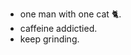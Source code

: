 - one man with one cat 🐈.
- caffeine addictied.
- keep grinding.

<!---
Esiokao/Esiokao is a ✨ special ✨ repository because its `README.md` (this file) appears on your GitHub profile.
You can click the Preview link to take a look at your changes.
--->
